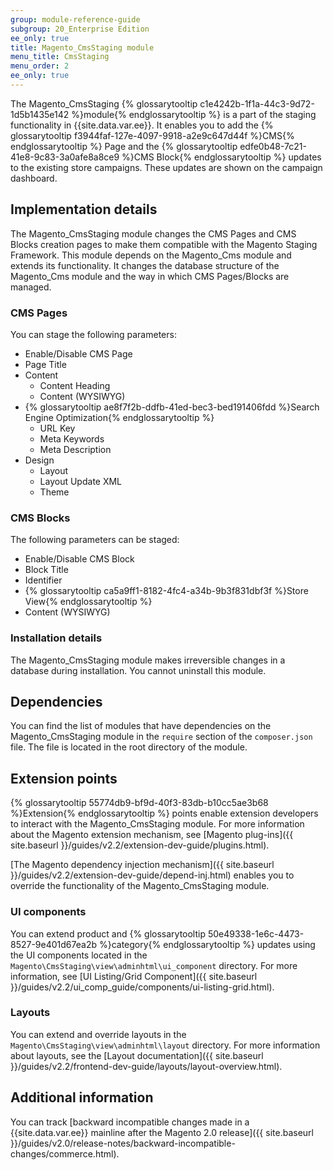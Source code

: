 ```yaml
---
group: module-reference-guide
subgroup: 20_Enterprise Edition
ee_only: true
title: Magento_CmsStaging module
menu_title: CmsStaging
menu_order: 2
ee_only: true
---
```


The Magento_CmsStaging {% glossarytooltip c1e4242b-1f1a-44c3-9d72-1d5b1435e142 %}module{% endglossarytooltip %} is a part of the staging functionality in {{site.data.var.ee}}. It enables you to add the {% glossarytooltip f3944faf-127e-4097-9918-a2e9c647d44f %}CMS{% endglossarytooltip %} Page and the {% glossarytooltip edfe0b48-7c21-41e8-9c83-3a0afe8a8ce9 %}CMS Block{% endglossarytooltip %} updates to the existing store campaigns. These updates are shown on the campaign dashboard.

## Implementation details

The Magento_CmsStaging module changes the CMS Pages and CMS Blocks creation pages to make them compatible with the Magento Staging Framework. This module depends on the Magento_Cms module and extends its functionality. It changes the database structure of the Magento_Cms module and the way in which CMS Pages/Blocks are managed.

### CMS Pages

You can stage the following parameters:

- Enable/Disable CMS Page
- Page Title
- Content
    - Content Heading
    - Content (WYSIWYG)
- {% glossarytooltip ae8f7f2b-ddfb-41ed-bec3-bed191406fdd %}Search Engine Optimization{% endglossarytooltip %}
    - URL Key
    - Meta Keywords
    - Meta Description
- Design
    - Layout
    - Layout Update XML
    - Theme

### CMS Blocks

The following parameters can be staged:

- Enable/Disable CMS Block
- Block Title
- Identifier
- {% glossarytooltip ca5a9ff1-8182-4fc4-a34b-9b3f831dbf3f %}Store View{% endglossarytooltip %}
- Content (WYSIWYG)

### Installation details

The Magento_CmsStaging module makes irreversible changes in a database during installation. You cannot uninstall this module.

## Dependencies

You can find the list of modules that have dependencies on the Magento_CmsStaging module in the `require` section of the `composer.json` file. The file is located in the root directory of the module.

## Extension points

{% glossarytooltip 55774db9-bf9d-40f3-83db-b10cc5ae3b68 %}Extension{% endglossarytooltip %} points enable extension developers to interact with the Magento_CmsStaging module. For more information about the Magento extension mechanism, see [Magento plug-ins]({{ site.baseurl }}/guides/v2.2/extension-dev-guide/plugins.html).

[The Magento dependency injection mechanism]({{ site.baseurl }}/guides/v2.2/extension-dev-guide/depend-inj.html) enables you to override the functionality of the Magento_CmsStaging module.

### UI components

You can extend product and {% glossarytooltip 50e49338-1e6c-4473-8527-9e401d67ea2b %}category{% endglossarytooltip %} updates using the UI components located in the `Magento\CmsStaging\view\adminhtml\ui_component` directory. For more information, see [UI Listing/Grid Component]({{ site.baseurl }}/guides/v2.2/ui_comp_guide/components/ui-listing-grid.html).

### Layouts

You can extend and override layouts in the `Magento\CmsStaging\view\adminhtml\layout` directory.
For more information about layouts, see the [Layout documentation]({{ site.baseurl }}/guides/v2.2/frontend-dev-guide/layouts/layout-overview.html).

## Additional information

You can track [backward incompatible changes made in a {{site.data.var.ee}} mainline after the Magento 2.0 release]({{ site.baseurl }}/guides/v2.0/release-notes/backward-incompatible-changes/commerce.html).
